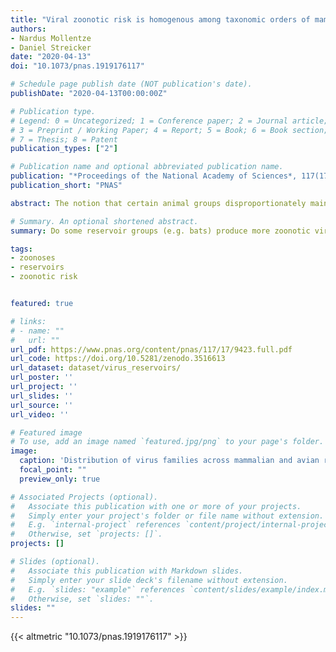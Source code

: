 ```yaml
---
title: "Viral zoonotic risk is homogenous among taxonomic orders of mammalian and avian reservoir hosts"
authors:
- Nardus Mollentze
- Daniel Streicker
date: "2020-04-13"
doi: "10.1073/pnas.1919176117"

# Schedule page publish date (NOT publication's date).
publishDate: "2020-04-13T00:00:00Z"

# Publication type.
# Legend: 0 = Uncategorized; 1 = Conference paper; 2 = Journal article;
# 3 = Preprint / Working Paper; 4 = Report; 5 = Book; 6 = Book section;
# 7 = Thesis; 8 = Patent
publication_types: ["2"]

# Publication name and optional abbreviated publication name.
publication: "*Proceedings of the National Academy of Sciences*, 117(17): 9423--9430"
publication_short: "PNAS"

abstract: The notion that certain animal groups disproportionately maintain and transmit viruses to humans due to broad-scale differences in ecology, life history, and physiology currently influences global health surveillance and research in disease ecology, virology, and immunology. To directly test whether such “special reservoirs” of zoonoses exist, we used literature searches to construct the largest existing dataset of virus–reservoir relationships, consisting of the avian and mammalian reservoir hosts of 415 RNA and DNA viruses along with their histories of human infection. Reservoir host effects on the propensity of viruses to have been reported as infecting humans were rare and when present were restricted to one or two viral families. The data instead support a largely host-neutral explanation for the distribution of human-infecting viruses across the animal orders studied. After controlling for higher baseline viral richness in mammals versus birds, the observed number of zoonoses per animal order increased as a function of their species richness. Animal orders of established importance as zoonotic reservoirs including bats and rodents were unexceptional, maintaining numbers of zoonoses that closely matched expectations for mammalian groups of their size. Our findings show that variation in the frequency of zoonoses among animal orders can be explained without invoking special ecological or immunological relationships between hosts and viruses, pointing to a need to reconsider current approaches aimed at finding and predicting novel zoonoses.

# Summary. An optional shortened abstract.
summary: Do some reservoir groups (e.g. bats) produce more zoonotic viruses than others? By cataloguing the accepted reservoirs for 415 viruses associated with mammals and birds, we show that there is currently no evidence for the existance of any such special reservoir groups. Instead, groups containing more reservoir species are associated with more viruses, and proportionally more zoonotic viruses.

tags:
- zoonoses
- reservoirs
- zoonotic risk


featured: true

# links:
# - name: ""
#   url: ""
url_pdf: https://www.pnas.org/content/pnas/117/17/9423.full.pdf
url_code: https://doi.org/10.5281/zenodo.3516613
url_dataset: dataset/virus_reservoirs/
url_poster: ''
url_project: ''
url_slides: ''
url_source: ''
url_video: ''

# Featured image
# To use, add an image named `featured.jpg/png` to your page's folder. 
image:
  caption: 'Distribution of virus families across mammalian and avian reservoir orders'
  focal_point: ""
  preview_only: true

# Associated Projects (optional).
#   Associate this publication with one or more of your projects.
#   Simply enter your project's folder or file name without extension.
#   E.g. `internal-project` references `content/project/internal-project/index.md`.
#   Otherwise, set `projects: []`.
projects: []

# Slides (optional).
#   Associate this publication with Markdown slides.
#   Simply enter your slide deck's filename without extension.
#   E.g. `slides: "example"` references `content/slides/example/index.md`.
#   Otherwise, set `slides: ""`.
slides: ""
---
```


{{< altmetric "10.1073/pnas.1919176117" >}}